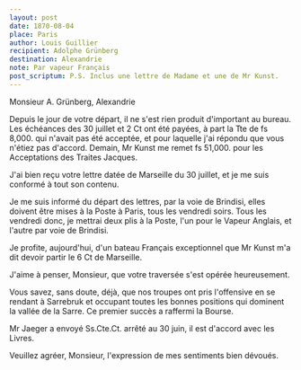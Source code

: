 ```yaml
---
layout: post
date: 1870-08-04
place: Paris
author: Louis Guillier
recipient: Adolphe Grünberg
destination: Alexandrie
note: Par vapeur Français
post_scriptum: P.S. Inclus une lettre de Madame et une de Mr Kunst.
---
```


Monsieur A. Grünberg, Alexandrie

Depuis le jour de votre départ, il ne s'est rien produit d'important au bureau.
Les échéances des 30 juillet et 2 Ct ont été payées, à part la Tte de fs 8,000.
qui n'avait pas été acceptée, et pour laquelle j'ai répondu que vous n'étiez
pas d'accord.
Demain, Mr Kunst me remet fs 51,000. pour les Acceptations des Traites
Jacques.

J'ai bien reçu votre lettre datée de Marseille du 30 juillet, et je me suis
conformé à tout son contenu.

Je me suis informé du départ des lettres, par la voie de Brindisi, elles
doivent être mises à la Poste à Paris, tous les vendredi soirs. Tous les
vendredi donc, je mettrai deux plis à la Poste, l'un pour le Vapeur Anglais, et
l'autre par voie de Brindisi.

Je profite, aujourd'hui, d'un bateau Français exceptionnel que Mr Kunst m'a dit
devoir partir le 6 Ct de Marseille.

J'aime à penser, Monsieur, que votre traversée s'est opérée heureusement.

Vous savez, sans doute, déjà, que nos troupes ont pris l'offensive en se
rendant à Sarrebruk et occupant toutes les bonnes positions qui dominent la
vallée de la Sarre. Ce premier succès a raffermi la Bourse.

Mr Jaeger a envoyé Ss.Cte.Ct. arrêté au 30 juin, il est d'accord avec les
Livres.


Veuillez agréer, Monsieur, l'expression de mes sentiments bien dévoués.
